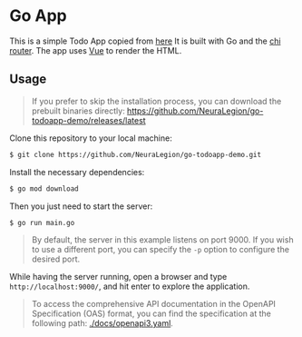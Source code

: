 # Go App
This is a simple Todo App copied from [here](https://github.com/NeuraLegion/go-todoapp-demo)
It is built with Go and the [chi router](https://github.com/go-chi/chi). The app uses [Vue](https://vuejs.org/) to render the HTML.

## Usage

> If you prefer to skip the installation process, you can download the prebuilt binaries directly: https://github.com/NeuraLegion/go-todoapp-demo/releases/latest

Clone this repository to your local machine:

```bash
$ git clone https://github.com/NeuraLegion/go-todoapp-demo.git
```

Install the necessary dependencies:

```bash
$ go mod download
```

Then you just need to start the server:

```bash
$ go run main.go
```

> By default, the server in this example listens on port 9000. If you wish to use a different port, you can specify the `-p` option to configure the desired port.

While having the server running, open a browser and type `http://localhost:9000/`, and hit enter to explore the application.

> To access the comprehensive API documentation in the OpenAPI Specification (OAS) format, you can find the specification at the following path: [./docs/openapi3.yaml](./docs/openapi3.yaml).
